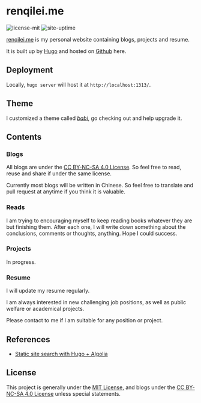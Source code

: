 # renqilei.me

![license-mit](https://img.shields.io/github/license/mashape/apistatus.svg)
![site-uptime](https://img.shields.io/uptimerobot/status/m781604305-04091fa9e4690f21b694f761.svg)

[renqilei.me](https://renqilei.me) is my personal website containing blogs, projects and resume.

It is built up by [Hugo](https://gohugo.io/) and hosted on [Github](https://github.com/RenQilei/renqilei.me) here.

## Deployment

Locally, ```hugo server``` will host it at ```http://localhost:1313/```.

## Theme

I customized a theme called [*babi*](https://github.com/RenQilei/hugo-theme-babi), go checking out and help upgrade it.

## Contents

### Blogs

All blogs are under the [CC BY-NC-SA 4.0 License](https://creativecommons.org/licenses/by-nc-sa/4.0/). So feel free to read, reuse and share if under the same license.

Currently most blogs will be written in Chinese. So feel free to translate and pull request at anytime if you think it is valuable.

### Reads

I am trying to encouraging myself to keep reading books whatever they are but finishing them. After each one, I will write down something about the conclusions, comments or thoughts, anything. Hope I could success.

### Projects

In progress.

### Resume

I will update my resume regularly. 

I am always interested in new challenging job positions, as well as public welfare or academical projects.

Please contact to me if I am suitable for any position or project.

## References

* [Static site search with Hugo + Algolia](https://forestry.io/blog/search-with-algolia-in-hugo/?q=&hPP=10&idx=blog&p=0)

## License

This project is generally under the [MIT License](LICENSE), and blogs under the [CC BY-NC-SA 4.0 License](https://creativecommons.org/licenses/by-nc-sa/4.0/) unless special statements.